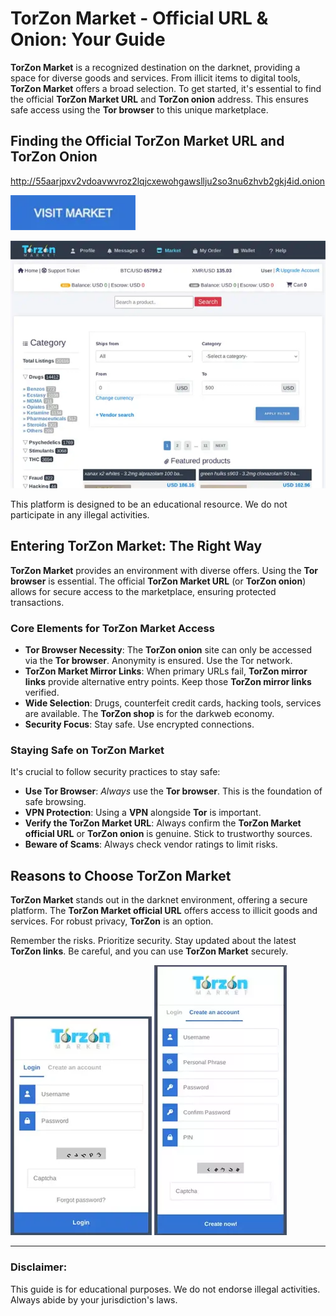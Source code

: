 # TorZon Market - Official URL & Onion: Your Guide

**TorZon Market** is a recognized destination on the darknet, providing a space for diverse goods and services. From illicit items to digital tools, **TorZon Market** offers a broad selection. To get started, it's essential to find the official **TorZon Market URL** and **TorZon onion** address. This ensures safe access using the **Tor browser** to this unique marketplace.

## Finding the Official TorZon Market URL and TorZon Onion

http://55aarjpxv2vdoavwvroz2lqjcxewohgawsllju2so3nu6zhvb2gkj4id.onion

[<img src="/asset/layout.webp" width="200">](http://55aarjpxv2vdoavwvroz2lqjcxewohgawsllju2so3nu6zhvb2gkj4id.onion)

<a href="http://55aarjpxv2vdoavwvroz2lqjcxewohgawsllju2so3nu6zhvb2gkj4id.onion"><img src="/asset/home.webp" alt="Official TorZon Market URL and TorZon Onion" style="max-width: 100%;"></a>

This platform is designed to be an educational resource. We do not participate in any illegal activities.

## Entering TorZon Market: The Right Way

**TorZon Market** provides an environment with diverse offers. Using the **Tor browser** is essential. The official **TorZon Market URL** (or **TorZon onion**) allows for secure access to the marketplace, ensuring protected transactions.

### Core Elements for TorZon Market Access

*   **Tor Browser Necessity**: The **TorZon onion** site can only be accessed via the **Tor browser**. Anonymity is ensured. Use the Tor network.
*   **TorZon Market Mirror Links**: When primary URLs fail, **TorZon mirror links** provide alternative entry points. Keep those **TorZon mirror links** verified.
*   **Wide Selection**: Drugs, counterfeit credit cards, hacking tools, services are available. The **TorZon shop** is for the darkweb economy.
*   **Security Focus**: Stay safe. Use encrypted connections.

### Staying Safe on TorZon Market

It's crucial to follow security practices to stay safe:

*   **Use Tor Browser**: *Always* use the **Tor browser**. This is the foundation of safe browsing.
*   **VPN Protection**: Using a **VPN** alongside **Tor** is important.
*   **Verify the TorZon Market URL**: Always confirm the **TorZon Market official URL** or **TorZon onion** is genuine. Stick to trustworthy sources.
*   **Beware of Scams**: Always check vendor ratings to limit risks.

## Reasons to Choose TorZon Market

**TorZon Market** stands out in the darknet environment, offering a secure platform. The **TorZon Market official URL** offers access to illicit goods and services. For robust privacy, **TorZon** is an option.

Remember the risks. Prioritize security. Stay updated about the latest **TorZon links**. Be careful, and you can use **TorZon Market** securely.

<a href="http://55aarjpxv2vdoavwvroz2lqjcxewohgawsllju2so3nu6zhvb2gkj4id.onion"><img src="/asset/survey.webp" alt="TorZon Market Login" style="max-width: 100%;"></a>
<a href="http://55aarjpxv2vdoavwvroz2lqjcxewohgawsllju2so3nu6zhvb2gkj4id.onion"><img src="/asset/theme.webp" alt="TorZon Market Register" style="max-width: 100%;"></a>

---

### Disclaimer:

This guide is for educational purposes. We do not endorse illegal activities. Always abide by your jurisdiction's laws.